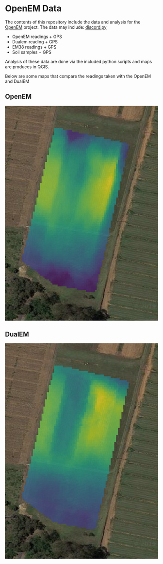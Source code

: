 # OpenEM Data
The contents of this repository include the data and analysis for the [OpenEM](https://github.com/KipCrossing/OpenEM) project. The data may include:
[discord.py](https://pypi.org/project/discord.py/)
* OpenEM readings + GPS
* Dualem reading + GPS
* EM38 readings + GPS
* Soil samples + GPS

Analysis of these data are done via the included python scripts and maps are produces in QGIS.

Below are some maps that compare the readings taken with the  OpenEM and DualEM


## OpenEM
![alt text](Cobbity8/Screenshots/OpenEM_con_Ave7_chipped.png)

## DualEM
![alt text](Cobbity8/Screenshots/Dualem_mixed032HCPcon.png)
